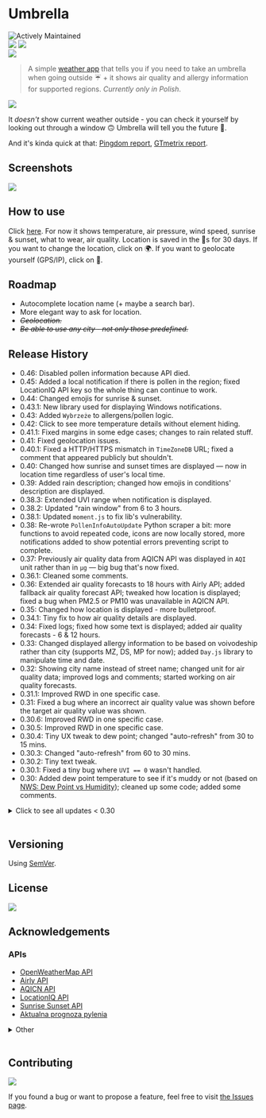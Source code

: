 # Umbrella

![Actively Maintained](https://img.shields.io/badge/Maintenance%20Level-Actively%20Maintained-green.svg)
<br>
![](https://img.shields.io/uptimerobot/status/m788095876-34537beb719d60f13baeea7b)
![](https://img.shields.io/uptimerobot/ratio/m788095876-34537beb719d60f13baeea7b)
<br>
![](https://img.shields.io/badge/browser-Chromium%20%7C%20Firefox%20%7C%20Safari-blue)

> A simple [weather app](https://vardecab.github.io/umbrella/umbrella.html) that tells you if you need to take an umbrella when going outside ☔ + it shows air quality and allergy information for supported regions. _Currently only in Polish_.

<img src="https://vardecab.github.io/umbrella/images/social-sharing/umbrella-facebook-ogimage-v2.png">

It _doesn't_ show current weather outside - you can check it yourself by looking out through a window 🙃 Umbrella will tell you the future 🔮.

And it's kinda quick at that: [Pingdom report](https://tools.pingdom.com/#5bef88ed9f800000), [GTmetrix report](https://gtmetrix.com/reports/vardecab.github.io/snSxSCDL).

## Screenshots

<!-- <img src="https://s5.gifyu.com/images/umbrella.gif" height="400"/> -->
<img src="https://i.ibb.co/X4CHyH4/umbrella.png"/>

<!-- ![](https://i.ibb.co/Sr8H4Wv/Screenshot-20191208-143750-Brave-COLLAGE.jpg)
![](https://s5.gifyu.com/images/Screenshot_20191208-143750_Brave-ANIMATION.gif) -->

## How to use

Click [here](https://vardecab.github.io/umbrella/umbrella.html). For now it shows temperature, air pressure, wind speed, sunrise & sunset, what to wear, air quality. Location is saved in the 🍪s for 30 days. If you want to change the location, click on 🌍. If you want to geolocate yourself (GPS/IP), click on 📍.

## Roadmap

-   Autocomplete location name (+ maybe a search bar).
-   More elegant way to ask for location.
-   <del>_Geolocation._</del>
-   <del>_Be able to use any city - not only those predefined._</del>

## Release History

- 0.46: Disabled pollen information because API died.
- 0.45: Added a local notification if there is pollen in the region; fixed LocationIQ API key so the whole thing can continue to work.
- 0.44: Changed emojis for sunrise & sunset.
- 0.43.1: New library used for displaying Windows notifications.
- 0.43: Added `Wybrzeże` to allergens/pollen logic.
- 0.42: Click to see more temperature details without element hiding.
- 0.41.1: Fixed margins in some edge cases; changes to rain related stuff.
- 0.41: Fixed geolocation issues.
- 0.40.1: Fixed a HTTP/HTTPS mismatch in `TimeZoneDB` URL; fixed a comment that appeared publicly but shouldn't.
- 0.40: Changed how sunrise and sunset times are displayed — now in location time regardless of user's local time.
- 0.39: Added rain description; changed how emojis in conditions' description are displayed.
- 0.38.3: Extended UVI range when notification is displayed.
- 0.38.2: Updated "rain window" from 6 to 3 hours.
- 0.38.1: Updated `moment.js` to fix lib's vulnerability.
- 0.38: Re-wrote `PollenInfoAutoUpdate` Python scraper a bit: more functions to avoid repeated code, icons are now locally stored, more notifications added to show potential errors preventing script to complete.
- 0.37: Previously air quality data from AQICN API was displayed in `AQI` unit rather than in `μg` — big bug that's now fixed.
- 0.36.1: Cleaned some comments.
- 0.36: Extended air quality forecasts to 18 hours with Airly API; added fallback air quality forecast API; tweaked how location is displayed; fixed a bug when PM2.5 or PM10 was unavailable in AQICN API.
- 0.35: Changed how location is displayed - more bulletproof.
- 0.34.1: Tiny fix to how air quality details are displayed.
- 0.34: Fixed logs; fixed how some text is displayed; added air quality forecasts - 6 & 12 hours.
- 0.33: Changed displayed allergy information to be based on voivodeship rather than city (supports MZ, DS, MP for now); added `Day.js` library to manipulate time and date. 
- 0.32: Showing city name instead of street name; changed unit for air quality data; improved logs and comments; started working on air quality forecasts.
- 0.31.1: Improved RWD in one specific case.
- 0.31: Fixed a bug where an incorrect air quality value was shown before the target air quality value was shown.
- 0.30.6: Improved RWD in one specific case.
- 0.30.5: Improved RWD in one specific case.
- 0.30.4: Tiny UX tweak to dew point; changed "auto-refresh" from 30 to 15 mins.
- 0.30.3: Changed "auto-refresh" from 60 to 30 mins.
- 0.30.2: Tiny text tweak.
- 0.30.1: Fixed a tiny bug where `UVI == 0` wasn't handled. 
- 0.30: Added dew point temperature to see if it's muddy or not (based on [NWS: Dew Point vs Humidity](https://www.weather.gov/arx/why_dewpoint_vs_humidity)); cleaned up some code; added some comments.

<details>

<summary>
Click to see all updates < 0.30
</summary>

- 0.29: Added UV index info with notifications when UVI means high risk of harm from unprotected sun exposure.
- 0.28.1: Log `autoRefreshLastUpdate`.
- 0.28: Auto-refresh every 1 hour to load a new forecast.
- 0.27: Re-enabled macOS notification and added Windows 10 notification when `PollenInfoAutoUpdate` is complete.
- 0.26.3: Disabled macOS notification added in 0.24.
- 0.26.2: Removed sound from macOS notification when allergens/pollen info is updated.
- 0.26.1: Added a 500 ms delay so air quality info is not being shown with the loading screen but after; increased the delay from 1500 ms → 2000 ms for allergens/pollen info; tweaked notifications so they won't be closed without user's interaction. 
- 0.26: Added browser notification feature when air quality is bad. `alert()` being used when notifications are not supported / blocked.
- 0.25: Added dawn & dusk times; renamed files so it's easier to understand what's happening where. moved some functions around.
- 0.24.3: Fixed "Die Null" bug. 
- 0.24.2: Fixed `TypeError` from _0.24.1_.
- 0.24.1: Fixed a bug causing no allergens/pollen info updates.
- 0.24: Added macOS notification to show when the update was ran.
- 0.23.2: Tiny change to `theme-color` for purple background.
- 0.23.1: Removed allergens/pollen date range info until a fix for APIv2 is in place.
- 0.23: Added a function & `try-except` to allergens/pollen script.
- 0.22: Re-added information on allergens/pollen - using a different website now.
- 0.21.3: Information on allergens/pollen has been disabled due to backend change on the site from which the data was collected.
- 0.21.2: Fixed spacing between items in `more_details` section.
- 0.21.1: Fixed font not working due to minification problem.
- 0.21: Added an emoji distinction of wind strength + improved RWD in one specific case.
- 0.20.2: Small fix to show pollen info for both `Wroclaw` & `Wrocław`. Changed text when geolocating.
- 0.20.1: Small fix to `air_quality.js`.
- 0.19.6 & 0.20: Added: info about PM2.5 & PM10; it's now possible to hide allergy info. Changed: air quality scale is now more strict; modified spacing between elements on smartphones; clothing recommendations; emojis. Removed: info about weather in the next 6 hours.
- 0.19.5: Changed primary temperature from next 6 hours to current. 
- 0.19.4: Added GitHub backlink.
- 0.19.3: Translated remaining titles to PL.
-   0.19.2: Removed `fonts.googleapis.com` calls by self-hosting the font.
-   0.19.1: Tiny fix to a file path.
-   0.19: I hid allergens/pollen information behind _🤧👀_ emojis to improve UX + moved JS from main `umbrella.html` to separate files so it's easier to navigate. Also turned off EN version until I figure out how to easily maintain two languages.
-   0.18: Another big one: implemented allergens/pollen info for selected Polish cities - I'm scraping those in Python from [this page](https://www.claritine.pl/pl/prognoza-dla-alergikow/aktualna-prognoza-pylenia/).
-   0.17: Big one:
    -   Instead of showing the normal temperature, the "feels like" temperature will be shown.
    -   Added air pressure info.
    -   Swapped way of showing smog alert from `alert()` to browser notification.
    -   More ⚰️s are shown when air pollution is extreme.
    -   Changed code formatting from [Beautify](https://marketplace.visualstudio.com/items?itemName=HookyQR.beautify) to [Prettier](https://marketplace.visualstudio.com/items?itemName=esbenp.prettier-vscode).
    -   Minified JS, CSS and HTML files.
-   0.16: Added alert when air pollution is really bad.
-   0.15.1: Fixed a `null` bug when geolocating.
-   0.15: Fixed a `null` bug in `offline.html`.
-   0.14.2: Updated `og:image`.
-   0.14.1: Tiny fix to layout.
-   0.14: [Umbrella (English version)](https://vardecab.github.io/umbrella/umbrella-en.html) + [Umbrella (Polish version)](https://vardecab.github.io/umbrella/umbrella.html)
-   0.13.5: Bug fixes and refined backgrounds.
-   0.13.4: Updates to `offline.html`, bug fixing and some cleanup in various places. Added new icon for a very low temperature.
-   0.13.3: Fixed a loading bug on first use.
-   0.13.2: Changed favicon.
-   0.13.1: Country now displayed alongside city name.
-   0.13: Added [theme-color meta tag](https://developers.google.com/web/updates/2014/11/Support-for-theme-color-in-Chrome-39-for-Android) based dynamically on the background color for mobile Chromium-based browsers.
-   0.12: Added [geolocation](https://developer.mozilla.org/en-US/docs/Web/API/Geolocation_API).
-   0.11.1: Changed main font to [Mali](https://fonts.google.com/specimen/Mali).
-   0.11: Added allergy/pollen API but then removed due to its weak coverage.
-   0.10.1: RWD fixes, switched fonts.
-   0.10: Added air quality support for (probably) all cities.
-   0.9.3: `styles.css`: cleaned up, added comments, fixes for RWD, changed main font. Changed air quality emojis.
-   0.9.2: Changed air quality emojis.
-   0.9.1: Added social media tags for sharing.
-   0.9: Added weather info support for (probably) all cities.
-   0.8: Updated some backgrounds to better align with standards. Added different background and icon for temperature +30.
-   0.7: Added air quality info from Airly API.
-   0.6.1: Tiny RWD fix.
-   0.6: Implemented Service Worker.
-   0.5: Store & display weather data from `localStorage` when offline. Fixes for RWD.
-   0.4: Added new page to load when browser is offline.
-   0.3.3: Added several comments, added a few icons, added "Snowing" logic, styled `<select>`.
-   0.3.2: Changed backgrounds, added wind & sunrise/sunset while hovering over temperature.
-   0.3.1: Added new city - Tarnów.
-   0.3: Added new icons, changed backgrounds, polished code, added (MVP) city selector.
-   0.2: Added early code for winter.
-   0.1: Initial release.

</details>

<br>

## Versioning

Using [SemVer](http://semver.org/).

## License

![](https://img.shields.io/github/license/vardecab/umbrella)
<!-- GNU General Public License v3.0, see [LICENSE.md](https://github.com/vardecab/umbrella/blob/master/LICENSE). -->

## Acknowledgements
### APIs

- [OpenWeatherMap API](https://openweathermap.org/api)
- [Airly API](https://developer.airly.eu/api)
- [AQICN API](https://aqicn.org/api/)
- [LocationIQ API](https://locationiq.com)
- [Sunrise Sunset API](https://sunrise-sunset.org/api)
- [Aktualna prognoza pylenia](http://pylenia.pl/)

<details>

<summary>
Other
</summary>

-   [Main tutorial that inspired me](https://bytemaster.io/fetch-weather-openweathermap-api-javascript)
-   [Moment.js](https://momentjs.com)
-   [JavaScript Cookie](https://github.com/js-cookie/js-cookie)
-   [Geolocation API](https://developer.mozilla.org/en-US/docs/Web/API/Geolocation_API)
-   Tools used for creating backgrounds: [ColorHexa](https://www.colorhexa.com) & [CSS Gradient](https://cssgradient.io)
-   RWD layout based on [Skeleton](http://getskeleton.com)
-   [Navbar tutorial](https://www.w3schools.com/howto/howto_js_bottom_nav_responsive.asp)
-   [Full background cover tutorial](https://css-tricks.com/perfect-full-page-background-image)
-   Icons from [Flaticon](https://www.flaticon.com)
-   Font used: [Mali](https://fonts.google.com/specimen/Mali)
- [Wind strength scale](https://www.bip.krakow.pl/plik.php?zid=80905&wer=0&new=t&mode=shw)
- [Day.js](https://day.js.org/en/)
- [AQI Calculator](https://www.airnow.gov/aqi/aqi-calculator/)
- SVG to PNG converter: [Aconvert](https://www.aconvert.com/image/png-to-svg/)

</details>

<br>

## Contributing

![](https://img.shields.io/github/issues/vardecab/umbrella)

If you found a bug or want to propose a feature, feel free to visit [the Issues page](https://github.com/vardecab/umbrella/issues).
